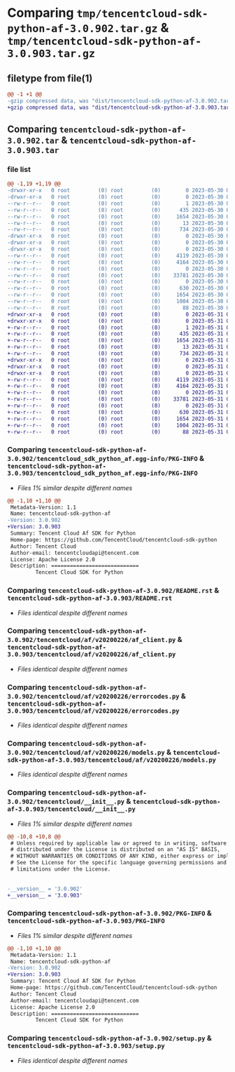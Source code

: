 # Comparing `tmp/tencentcloud-sdk-python-af-3.0.902.tar.gz` & `tmp/tencentcloud-sdk-python-af-3.0.903.tar.gz`

## filetype from file(1)

```diff
@@ -1 +1 @@
-gzip compressed data, was "dist/tencentcloud-sdk-python-af-3.0.902.tar", last modified: Tue May 30 00:13:48 2023, max compression
+gzip compressed data, was "dist/tencentcloud-sdk-python-af-3.0.903.tar", last modified: Wed May 31 02:00:06 2023, max compression
```

## Comparing `tencentcloud-sdk-python-af-3.0.902.tar` & `tencentcloud-sdk-python-af-3.0.903.tar`

### file list

```diff
@@ -1,19 +1,19 @@
-drwxr-xr-x   0 root         (0) root         (0)        0 2023-05-30 00:13:48.000000 tencentcloud-sdk-python-af-3.0.902/
-drwxr-xr-x   0 root         (0) root         (0)        0 2023-05-30 00:13:48.000000 tencentcloud-sdk-python-af-3.0.902/tencentcloud_sdk_python_af.egg-info/
--rw-r--r--   0 root         (0) root         (0)        1 2023-05-30 00:13:48.000000 tencentcloud-sdk-python-af-3.0.902/tencentcloud_sdk_python_af.egg-info/dependency_links.txt
--rw-r--r--   0 root         (0) root         (0)      435 2023-05-30 00:13:48.000000 tencentcloud-sdk-python-af-3.0.902/tencentcloud_sdk_python_af.egg-info/SOURCES.txt
--rw-r--r--   0 root         (0) root         (0)     1654 2023-05-30 00:13:48.000000 tencentcloud-sdk-python-af-3.0.902/tencentcloud_sdk_python_af.egg-info/PKG-INFO
--rw-r--r--   0 root         (0) root         (0)       13 2023-05-30 00:13:48.000000 tencentcloud-sdk-python-af-3.0.902/tencentcloud_sdk_python_af.egg-info/top_level.txt
--rw-r--r--   0 root         (0) root         (0)      734 2023-05-30 00:13:48.000000 tencentcloud-sdk-python-af-3.0.902/README.rst
-drwxr-xr-x   0 root         (0) root         (0)        0 2023-05-30 00:13:48.000000 tencentcloud-sdk-python-af-3.0.902/tencentcloud/
-drwxr-xr-x   0 root         (0) root         (0)        0 2023-05-30 00:13:48.000000 tencentcloud-sdk-python-af-3.0.902/tencentcloud/af/
-drwxr-xr-x   0 root         (0) root         (0)        0 2023-05-30 00:13:48.000000 tencentcloud-sdk-python-af-3.0.902/tencentcloud/af/v20200226/
--rw-r--r--   0 root         (0) root         (0)     4119 2023-05-30 00:13:48.000000 tencentcloud-sdk-python-af-3.0.902/tencentcloud/af/v20200226/af_client.py
--rw-r--r--   0 root         (0) root         (0)     4164 2023-05-30 00:13:48.000000 tencentcloud-sdk-python-af-3.0.902/tencentcloud/af/v20200226/errorcodes.py
--rw-r--r--   0 root         (0) root         (0)        0 2023-05-30 00:13:48.000000 tencentcloud-sdk-python-af-3.0.902/tencentcloud/af/v20200226/__init__.py
--rw-r--r--   0 root         (0) root         (0)    33781 2023-05-30 00:13:48.000000 tencentcloud-sdk-python-af-3.0.902/tencentcloud/af/v20200226/models.py
--rw-r--r--   0 root         (0) root         (0)        0 2023-05-30 00:13:48.000000 tencentcloud-sdk-python-af-3.0.902/tencentcloud/af/__init__.py
--rw-r--r--   0 root         (0) root         (0)      630 2023-05-30 00:13:48.000000 tencentcloud-sdk-python-af-3.0.902/tencentcloud/__init__.py
--rw-r--r--   0 root         (0) root         (0)     1654 2023-05-30 00:13:48.000000 tencentcloud-sdk-python-af-3.0.902/PKG-INFO
--rw-r--r--   0 root         (0) root         (0)     1004 2023-05-30 00:13:48.000000 tencentcloud-sdk-python-af-3.0.902/setup.py
--rw-r--r--   0 root         (0) root         (0)       88 2023-05-30 00:13:48.000000 tencentcloud-sdk-python-af-3.0.902/setup.cfg
+drwxr-xr-x   0 root         (0) root         (0)        0 2023-05-31 02:00:06.000000 tencentcloud-sdk-python-af-3.0.903/
+drwxr-xr-x   0 root         (0) root         (0)        0 2023-05-31 02:00:06.000000 tencentcloud-sdk-python-af-3.0.903/tencentcloud_sdk_python_af.egg-info/
+-rw-r--r--   0 root         (0) root         (0)        1 2023-05-31 02:00:06.000000 tencentcloud-sdk-python-af-3.0.903/tencentcloud_sdk_python_af.egg-info/dependency_links.txt
+-rw-r--r--   0 root         (0) root         (0)      435 2023-05-31 02:00:06.000000 tencentcloud-sdk-python-af-3.0.903/tencentcloud_sdk_python_af.egg-info/SOURCES.txt
+-rw-r--r--   0 root         (0) root         (0)     1654 2023-05-31 02:00:06.000000 tencentcloud-sdk-python-af-3.0.903/tencentcloud_sdk_python_af.egg-info/PKG-INFO
+-rw-r--r--   0 root         (0) root         (0)       13 2023-05-31 02:00:06.000000 tencentcloud-sdk-python-af-3.0.903/tencentcloud_sdk_python_af.egg-info/top_level.txt
+-rw-r--r--   0 root         (0) root         (0)      734 2023-05-31 02:00:06.000000 tencentcloud-sdk-python-af-3.0.903/README.rst
+drwxr-xr-x   0 root         (0) root         (0)        0 2023-05-31 02:00:06.000000 tencentcloud-sdk-python-af-3.0.903/tencentcloud/
+drwxr-xr-x   0 root         (0) root         (0)        0 2023-05-31 02:00:06.000000 tencentcloud-sdk-python-af-3.0.903/tencentcloud/af/
+drwxr-xr-x   0 root         (0) root         (0)        0 2023-05-31 02:00:06.000000 tencentcloud-sdk-python-af-3.0.903/tencentcloud/af/v20200226/
+-rw-r--r--   0 root         (0) root         (0)     4119 2023-05-31 02:00:06.000000 tencentcloud-sdk-python-af-3.0.903/tencentcloud/af/v20200226/af_client.py
+-rw-r--r--   0 root         (0) root         (0)     4164 2023-05-31 02:00:06.000000 tencentcloud-sdk-python-af-3.0.903/tencentcloud/af/v20200226/errorcodes.py
+-rw-r--r--   0 root         (0) root         (0)        0 2023-05-31 02:00:06.000000 tencentcloud-sdk-python-af-3.0.903/tencentcloud/af/v20200226/__init__.py
+-rw-r--r--   0 root         (0) root         (0)    33781 2023-05-31 02:00:06.000000 tencentcloud-sdk-python-af-3.0.903/tencentcloud/af/v20200226/models.py
+-rw-r--r--   0 root         (0) root         (0)        0 2023-05-31 02:00:06.000000 tencentcloud-sdk-python-af-3.0.903/tencentcloud/af/__init__.py
+-rw-r--r--   0 root         (0) root         (0)      630 2023-05-31 02:00:06.000000 tencentcloud-sdk-python-af-3.0.903/tencentcloud/__init__.py
+-rw-r--r--   0 root         (0) root         (0)     1654 2023-05-31 02:00:06.000000 tencentcloud-sdk-python-af-3.0.903/PKG-INFO
+-rw-r--r--   0 root         (0) root         (0)     1004 2023-05-31 02:00:06.000000 tencentcloud-sdk-python-af-3.0.903/setup.py
+-rw-r--r--   0 root         (0) root         (0)       88 2023-05-31 02:00:06.000000 tencentcloud-sdk-python-af-3.0.903/setup.cfg
```

### Comparing `tencentcloud-sdk-python-af-3.0.902/tencentcloud_sdk_python_af.egg-info/PKG-INFO` & `tencentcloud-sdk-python-af-3.0.903/tencentcloud_sdk_python_af.egg-info/PKG-INFO`

 * *Files 1% similar despite different names*

```diff
@@ -1,10 +1,10 @@
 Metadata-Version: 1.1
 Name: tencentcloud-sdk-python-af
-Version: 3.0.902
+Version: 3.0.903
 Summary: Tencent Cloud Af SDK for Python
 Home-page: https://github.com/TencentCloud/tencentcloud-sdk-python
 Author: Tencent Cloud
 Author-email: tencentcloudapi@tencent.com
 License: Apache License 2.0
 Description: ============================
         Tencent Cloud SDK for Python
```

### Comparing `tencentcloud-sdk-python-af-3.0.902/README.rst` & `tencentcloud-sdk-python-af-3.0.903/README.rst`

 * *Files identical despite different names*

### Comparing `tencentcloud-sdk-python-af-3.0.902/tencentcloud/af/v20200226/af_client.py` & `tencentcloud-sdk-python-af-3.0.903/tencentcloud/af/v20200226/af_client.py`

 * *Files identical despite different names*

### Comparing `tencentcloud-sdk-python-af-3.0.902/tencentcloud/af/v20200226/errorcodes.py` & `tencentcloud-sdk-python-af-3.0.903/tencentcloud/af/v20200226/errorcodes.py`

 * *Files identical despite different names*

### Comparing `tencentcloud-sdk-python-af-3.0.902/tencentcloud/af/v20200226/models.py` & `tencentcloud-sdk-python-af-3.0.903/tencentcloud/af/v20200226/models.py`

 * *Files identical despite different names*

### Comparing `tencentcloud-sdk-python-af-3.0.902/tencentcloud/__init__.py` & `tencentcloud-sdk-python-af-3.0.903/tencentcloud/__init__.py`

 * *Files 1% similar despite different names*

```diff
@@ -10,8 +10,8 @@
 # Unless required by applicable law or agreed to in writing, software
 # distributed under the License is distributed on an "AS IS" BASIS,
 # WITHOUT WARRANTIES OR CONDITIONS OF ANY KIND, either express or implied.
 # See the License for the specific language governing permissions and
 # limitations under the License.
 
 
-__version__ = '3.0.902'
+__version__ = '3.0.903'
```

### Comparing `tencentcloud-sdk-python-af-3.0.902/PKG-INFO` & `tencentcloud-sdk-python-af-3.0.903/PKG-INFO`

 * *Files 1% similar despite different names*

```diff
@@ -1,10 +1,10 @@
 Metadata-Version: 1.1
 Name: tencentcloud-sdk-python-af
-Version: 3.0.902
+Version: 3.0.903
 Summary: Tencent Cloud Af SDK for Python
 Home-page: https://github.com/TencentCloud/tencentcloud-sdk-python
 Author: Tencent Cloud
 Author-email: tencentcloudapi@tencent.com
 License: Apache License 2.0
 Description: ============================
         Tencent Cloud SDK for Python
```

### Comparing `tencentcloud-sdk-python-af-3.0.902/setup.py` & `tencentcloud-sdk-python-af-3.0.903/setup.py`

 * *Files identical despite different names*

